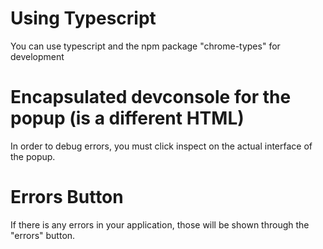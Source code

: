 # Using Typescript

You can use typescript and the npm package "chrome-types" for development

# Encapsulated devconsole for the popup (is a different HTML)

In order to debug errors, you must click inspect on the actual interface of the popup.

# Errors Button

If there is any errors in your application, those will be shown through the "errors" button.
